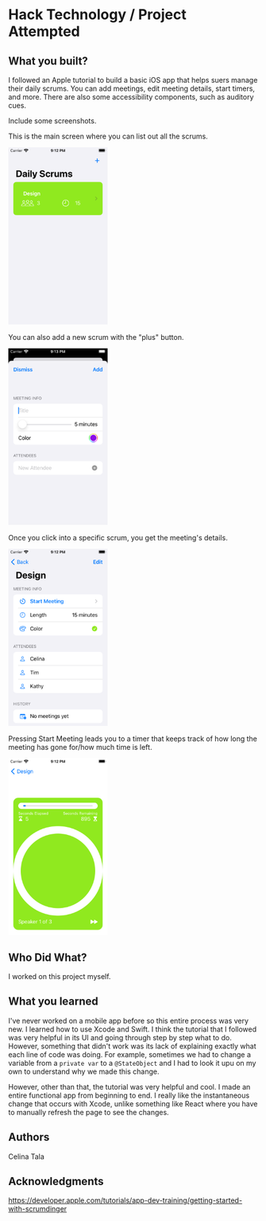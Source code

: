 # Hack Technology / Project Attempted


## What you built? 

I followed an Apple tutorial to build a basic iOS app that helps suers manage their daily scrums. You can add meetings, edit meeting details, start timers, and more. There are also some accessibility components, such as auditory cues.   


Include some screenshots.

This is the main screen where you can list out all the scrums.

<img src="./Images/ScrumApp.png" alt="drawing" width="200"/>

You can also add a new scrum with the "plus" button. 

<img src="./Images/AddScrum.png" alt="drawing" width="200"/>

Once you click into a specific scrum, you get the meeting's details. 

<img src="./Images/EditView.png" alt="drawing" width="200"/>

Pressing Start Meeting leads you to a timer that keeps track of how long the meeting has gone for/how much time is left. 


<img src="./Images/TimerView.png" alt="drawing" width="200"/>

## Who Did What?

I worked on this project myself. 

## What you learned

I've never worked on a mobile app before so this entire process was very new. I learned how to use Xcode and Swift. I think the tutorial that I followed was very helpful in its UI and going through step by step what to do. However, something that didn't work was its lack of explaining exactly what each line of code was doing. For example, sometimes we had to change a variable from a `private var` to a `@StateObject` and I had to look it upu on my own to understand why we made this change. 

However, other than that, the tutorial was very helpful and cool. I made an entire functional app from beginning to end. I really like the instantaneous change that occurs with Xcode, unlike something like React where you have to manually refresh the page to see the changes.  

## Authors

Celina Tala

## Acknowledgments

https://developer.apple.com/tutorials/app-dev-training/getting-started-with-scrumdinger